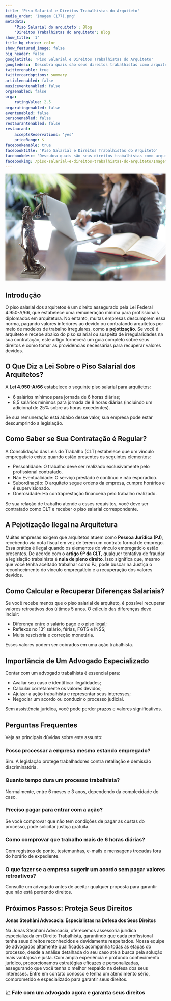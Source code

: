 ```yaml
---
title: 'Piso Salarial e Direitos Trabalhistas do Arquiteto'
media_order: 'Imagem (177).png'
metadata:
    'Piso Salarial do arquiteto': Blog
    'Direitos Trabalhistas do arquiteto': Blog
show_title: '1'
title_bg_choice: color
show_featured_image: false
big_header: false
googletitle: 'Piso Salarial e Direitos Trabalhistas do Arquiteto'
googledesc: 'Descubra quais são seus direitos trabalhistas como arquiteto, bem como o piso salarial garantido por lei. Saiba como identificar irregularidades, calcular diferenças salariais e recuperar valores devidos.'
twitterenable: true
twittercardoptions: summary
articleenabled: false
musiceventenabled: false
orgaenabled: false
orga:
    ratingValue: 2.5
orgaratingenabled: false
eventenabled: false
personenabled: false
restaurantenabled: false
restaurant:
    acceptsReservations: 'yes'
    priceRange: $
facebookenable: true
facebooktitle: 'Piso Salarial e Direitos Trabalhistas do Arquiteto'
facebookdesc: 'Descubra quais são seus direitos trabalhistas como arquiteto, bem como o piso salarial garantido por lei. Saiba como identificar irregularidades, calcular diferenças salariais e recuperar valores devidos.'
facebookimg: /piso-salarial-e-direitos-trabalhistas-do-arquiteto/Imagem%20(177).png
---
```


![Imagem%20%28177%29](Imagem%20%28177%29.png "Imagem%20%28177%29")
## Introdução
O piso salarial dos arquitetos é um direito assegurado pela Lei Federal 4.950-A/66, que estabelece uma remuneração mínima para profissionais diplomados em arquitetura. No entanto, muitas empresas descumprem essa norma, pagando valores inferiores ao devido ou contratando arquitetos por meio de modelos de trabalho irregulares, como a **pejotização**.
Se você é arquiteto e recebe abaixo do piso salarial ou suspeita de irregularidades na sua contratação, este artigo fornecerá um guia completo sobre seus direitos e como tomar as providências necessárias para recuperar valores devidos.
## O Que Diz a Lei Sobre o Piso Salarial dos Arquitetos?
A **Lei 4.950-A/66** estabelece o seguinte piso salarial para arquitetos:
* 6 salários mínimos para jornada de 6 horas diárias;
* 8,5 salários mínimos para jornada de 8 horas diárias (incluindo um adicional de 25% sobre as horas excedentes).

Se sua remuneração está abaixo desse valor, sua empresa pode estar descumprindo a legislação.

## Como Saber se Sua Contratação é Regular?
A Consolidação das Leis do Trabalho (CLT) estabelece que um vínculo empregatício existe quando estão presentes os seguintes elementos:
* Pessoalidade: O trabalho deve ser realizado exclusivamente pelo profissional contratado.
* Não Eventualidade: O serviço prestado é contínuo e não esporádico.
* Subordinação: O arquiteto segue ordens da empresa, cumpre horários e é supervisionado.
* Onerosidade: Há contraprestação financeira pelo trabalho realizado.

Se sua relação de trabalho atende a esses requisitos, você deve ser contratado como CLT e receber o piso salarial correspondente.
## A Pejotização Ilegal na Arquitetura
Muitas empresas exigem que arquitetos atuem como **Pessoa Jurídica (PJ)**, recebendo via nota fiscal em vez de terem um contrato formal de emprego. Essa prática é ilegal quando os elementos do vínculo empregatício estão presentes.
De acordo com o **artigo 9º da CLT**, qualquer tentativa de fraudar a legislação trabalhista é **nula de pleno direito**. Isso significa que, mesmo que você tenha aceitado trabalhar como PJ, pode buscar na Justiça o reconhecimento do vínculo empregatício e a recuperação dos valores devidos.
## Como Calcular e Recuperar Diferenças Salariais?
Se você recebe menos que o piso salarial de arquiteto, é possível recuperar valores retroativos dos últimos 5 anos. O cálculo das diferenças deve incluir:
* Diferença entre o salário pago e o piso legal;
* Reflexos no 13º salário, férias, FGTS e INSS;
* Multa rescisória e correção monetária.

Esses valores podem ser cobrados em uma ação trabalhista.
## Importância de Um Advogado Especializado
Contar com um advogado trabalhista é essencial para:
* Avaliar seu caso e identificar ilegalidades;
* Calcular corretamente os valores devidos;
* Ajuizar a ação trabalhista e representar seus interesses;
* Negociar um acordo ou conduzir o processo judicial.

Sem assistência jurídica, você pode perder prazos e valores significativos.
## Perguntas Frequentes
Veja as principais dúvidas sobre este assunto:
### Posso processar a empresa mesmo estando empregado?
Sim. A legislação protege trabalhadores contra retaliação e demissão discriminatória.
### Quanto tempo dura um processo trabalhista?
Normalmente, entre 6 meses e 3 anos, dependendo da complexidade do caso.
### Preciso pagar para entrar com a ação?
Se você comprovar que não tem condições de pagar as custas do processo, pode solicitar justiça gratuita.
### Como comprovar que trabalho mais de 6 horas diárias?
Com registros de ponto, testemunhas, e-mails e mensagens trocadas fora do horário de expediente.
### O que fazer se a empresa sugerir um acordo sem pagar valores retroativos?
Consulte um advogado antes de aceitar qualquer proposta para garantir que não está perdendo direitos.
## Próximos Passos: Proteja Seus Direitos
**Jonas Stephâni Advocacia: Especialistas na Defesa dos Seus Direitos**

Na Jonas Stephâni Advocacia, oferecemos assessoria jurídica especializada em Direito Trabalhista, garantindo que cada profissional tenha seus direitos reconhecidos e devidamente respeitados. Nossa equipe de advogados altamente qualificados acompanha todas as etapas do processo, desde a análise detalhada do seu caso até a busca pela solução mais vantajosa e justa.
Com ampla experiência e profundo conhecimento jurídico, proporcionamos estratégias eficazes e personalizadas, assegurando que você tenha o melhor respaldo na defesa dos seus interesses. Entre em contato conosco e tenha um atendimento sério, comprometido e especializado para garantir seus direitos.
### 📈 Fale com um advogado agora e garanta seus direitos



